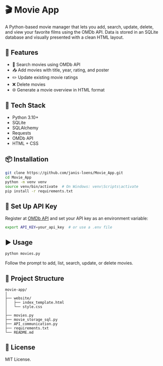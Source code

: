 # 🎬 Movie App

A Python-based movie manager that lets you add, search, update, delete, and view your favorite films using the OMDb API. Data is stored in an SQLite database and visually presented with a clean HTML layout.

## 🚀 Features

- 🔎 Search movies using OMDb API
- 📥 Add movies with title, year, rating, and poster
- ✏️ Update existing movie ratings
- ❌ Delete movies
- 🌐 Generate a movie overview in HTML format

## 🧱 Tech Stack

- Python 3.10+
- SQLite
- SQLAlchemy
- Requests
- OMDb API
- HTML + CSS

## 📦 Installation

```bash
git clone https://github.com/janis-loens/Movie_App.git
cd Movie_App
python -m venv venv
source venv/bin/activate  # On Windows: venv\Scripts\activate
pip install -r requirements.txt
```

## 🔐 Set Up API Key

Register at [OMDb API](http://www.omdbapi.com/apikey.aspx) and set your API key as an environment variable:

```bash
export API_KEY=your_api_key  # or use a .env file
```

## ▶️ Usage

```bash
python movies.py
```

Follow the prompt to add, list, search, update, or delete movies.

## 📁 Project Structure

```
movie-app/
│
├── website/
│   ├── index_template.html
│   └── style.css
│
├── movies.py
├── movie_storage_sql.py
├── API_communication.py
├── requirements.txt
└── README.md
```

## 📄 License

MIT License.
